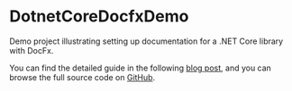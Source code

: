 # DotnetCoreDocfxDemo

Demo project illustrating setting up documentation for a .NET Core library with DocFx.

You can find the detailed guide in the following [blog post](), and you can browse the full source code on [GitHub]().
